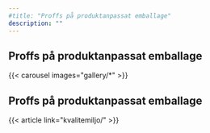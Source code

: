 ```yaml
---
#title: "Proffs på produktanpassat emballage"
description: ""
---
```

## Proffs på produktanpassat emballage


{{< carousel images="gallery/*" >}}


## Proffs på produktanpassat emballage

{{< article link="kvalitemiljo/" >}}
